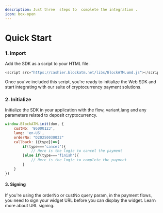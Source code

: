 ```yaml
---
description: Just three  steps to  complete the integration .
icon: box-open
---
```


# Quick Start

### 1. import

Add the SDK as a script to your HTML file.

```javascript
<script src="https://cashier.blockatm.net/libs/BlockATM.umd.js"></script>

```

Once you've included this script, you're ready to initialize the Web SDK and start integrating with our suite of cryptocurrency payment solutions.

### 2. Initialize

Initialize the SDK in your application with the flow, variant,lang and any parameters related to deposit cryptocurrency.

```javascript
window.BlockATM.init(dom, {
    custNo: '86000123',
    lang: 'en-US',
    orderNo: "D20250030032"
    callback: ({type})=>{
        if(type==='cancel'){
            // Here is the logic to cancel the payment
        }else if(type==='finish'){
            // Here is the logic to complete the payment
        }
    }
})
```

#### 3. Signing

If you're using the orderNo or custNo query param, in the payment flows,\
you need to sign your widget URL before you can display the widget. Learn more about URL signing.
